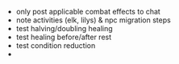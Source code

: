 * only post applicable combat effects to chat
* note activities (elk, lilys) & npc migration steps
* test halving/doubling healing
* test healing before/after rest
* test condition reduction
* 